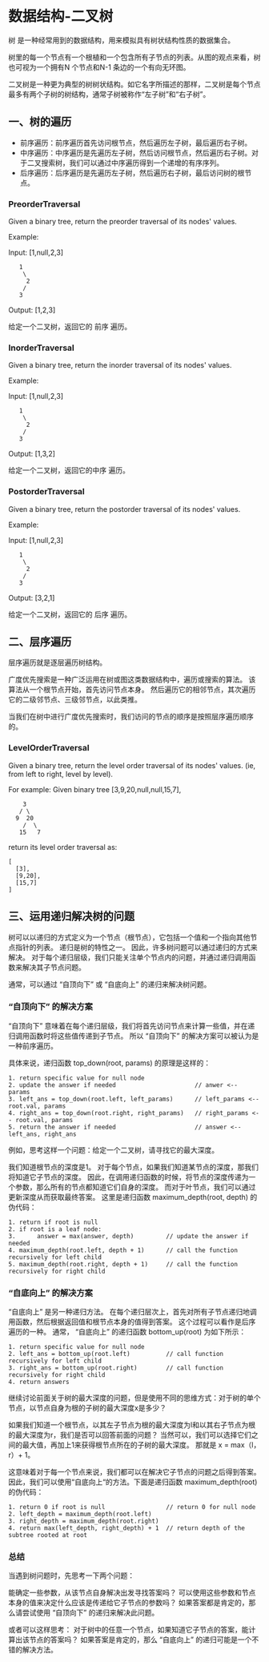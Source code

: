 # 数据结构-二叉树

树 是一种经常用到的数据结构，用来模拟具有树状结构性质的数据集合。

树里的每一个节点有一个根植和一个包含所有子节点的列表。从图的观点来看，树也可视为一个拥有N 个节点和N-1 条边的一个有向无环图。

二叉树是一种更为典型的树树状结构。如它名字所描述的那样，二叉树是每个节点最多有两个子树的树结构，通常子树被称作“左子树”和“右子树”。

## 一、树的遍历 

* 前序遍历：前序遍历首先访问根节点，然后遍历左子树，最后遍历右子树。
* 中序遍历：中序遍历是先遍历左子树，然后访问根节点，然后遍历右子树。对于二叉搜索树，我们可以通过中序遍历得到一个递增的有序序列。
* 后序遍历：后序遍历是先遍历左子树，然后遍历右子树，最后访问树的根节点。

### PreorderTraversal

Given a binary tree, return the preorder traversal of its nodes' values.

Example:

Input: [1,null,2,3]
```
   1
    \
     2
    /
   3
```
Output: [1,2,3]

给定一个二叉树，返回它的 前序 遍历。

### InorderTraversal

Given a binary tree, return the inorder traversal of its nodes' values.

Example:

Input: [1,null,2,3]
```
   1
    \
     2
    /
   3
```
Output: [1,3,2]

给定一个二叉树，返回它的中序 遍历。

### PostorderTraversal

Given a binary tree, return the postorder traversal of its nodes' values.

Example:

Input: [1,null,2,3]
```
   1
    \
     2
    /
   3
```
Output: [3,2,1]

给定一个二叉树，返回它的 后序 遍历。

## 二、层序遍历

层序遍历就是逐层遍历树结构。

广度优先搜索是一种广泛运用在树或图这类数据结构中，遍历或搜索的算法。 该算法从一个根节点开始，首先访问节点本身。 然后遍历它的相邻节点，其次遍历它的二级邻节点、三级邻节点，以此类推。

当我们在树中进行广度优先搜索时，我们访问的节点的顺序是按照层序遍历顺序的。

### LevelOrderTraversal

Given a binary tree, return the level order traversal of its nodes' values. (ie, from left to right, level by level).

For example:
Given binary tree [3,9,20,null,null,15,7],
```
    3
   / \
  9  20
    /  \
   15   7
```

return its level order traversal as:
```
[
  [3],
  [9,20],
  [15,7]
]
```

## 三、运用递归解决树的问题

树可以以递归的方式定义为一个节点（根节点），它包括一个值和一个指向其他节点指针的列表。 递归是树的特性之一。 因此，许多树问题可以通过递归的方式来解决。 对于每个递归层级，我们只能关注单个节点内的问题，并通过递归调用函数来解决其子节点问题。

通常，可以通过 “自顶向下” 或 “自底向上” 的递归来解决树问题。

### “自顶向下” 的解决方案

“自顶向下” 意味着在每个递归层级，我们将首先访问节点来计算一些值，并在递归调用函数时将这些值传递到子节点。 所以 “自顶向下” 的解决方案可以被认为是一种前序遍历。

具体来说，递归函数 top_down(root, params) 的原理是这样的：

```
1. return specific value for null node
2. update the answer if needed                      // anwer <-- params
3. left_ans = top_down(root.left, left_params)      // left_params <-- root.val, params
4. right_ans = top_down(root.right, right_params)   // right_params <-- root.val, params
5. return the answer if needed                      // answer <-- left_ans, right_ans
```

例如，思考这样一个问题：给定一个二叉树，请寻找它的最大深度。

我们知道根节点的深度是1。 对于每个节点，如果我们知道某节点的深度，那我们将知道它子节点的深度。 因此，在调用递归函数的时候，将节点的深度传递为一个参数，那么所有的节点都知道它们自身的深度。 而对于叶节点，我们可以通过更新深度从而获取最终答案。 这里是递归函数 maximum_depth(root, depth) 的伪代码：

```
1. return if root is null
2. if root is a leaf node:
3.      answer = max(answer, depth)         // update the answer if needed
4. maximum_depth(root.left, depth + 1)      // call the function recursively for left child
5. maximum_depth(root.right, depth + 1)     // call the function recursively for right child
```

### “自底向上” 的解决方案

“自底向上” 是另一种递归方法。 在每个递归层次上，首先对所有子节点递归地调用函数，然后根据返回值和根节点本身的值得到答案。 这个过程可以看作是后序遍历的一种。 通常， “自底向上” 的递归函数 bottom_up(root) 为如下所示：

```
1. return specific value for null node
2. left_ans = bottom_up(root.left)          // call function recursively for left child
3. right_ans = bottom_up(root.right)        // call function recursively for right child
4. return answers 
```

继续讨论前面关于树的最大深度的问题，但是使用不同的思维方式：对于树的单个节点，以节点自身为根的子树的最大深度x是多少？

如果我们知道一个根节点，以其左子节点为根的最大深度为l和以其右子节点为根的最大深度为r，我们是否可以回答前面的问题？ 当然可以，我们可以选择它们之间的最大值，再加上1来获得根节点所在的子树的最大深度。 那就是 x = max（l，r）+ 1。

这意味着对于每一个节点来说，我们都可以在解决它子节点的问题之后得到答案。 因此，我们可以使用“自底向上“的方法。下面是递归函数 maximum_depth(root) 的伪代码：

```
1. return 0 if root is null                 // return 0 for null node
2. left_depth = maximum_depth(root.left)
3. right_depth = maximum_depth(root.right)
4. return max(left_depth, right_depth) + 1  // return depth of the subtree rooted at root
```

### 总结

当遇到树问题时，先思考一下两个问题：

能确定一些参数，从该节点自身解决出发寻找答案吗？
可以使用这些参数和节点本身的值来决定什么应该是传递给它子节点的参数吗？
如果答案都是肯定的，那么请尝试使用 “自顶向下” 的递归来解决此问题。

或者可以这样思考：
对于树中的任意一个节点，如果知道它子节点的答案，能计算出该节点的答案吗？ 
如果答案是肯定的，那么 “自底向上” 的递归可能是一个不错的解决方法。